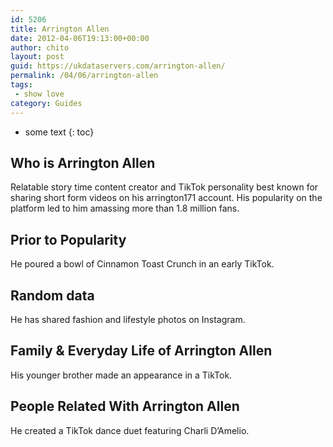 ```yaml
---
id: 5206
title: Arrington Allen
date: 2012-04-06T19:13:00+00:00
author: chito
layout: post
guid: https://ukdataservers.com/arrington-allen/
permalink: /04/06/arrington-allen
tags:
 - show love
category: Guides
---
```


* some text
{: toc}
          
          
## Who is  Arrington Allen
                  
                  
                  
Relatable story time content creator and TikTok personality best known for sharing short form videos on his arrington171 account. His popularity on the platform led to him amassing more than 1.8 million fans.
                  
                
                
                
## Prior to Popularity 
                  
                  
                  
He poured a bowl of Cinnamon Toast Crunch in an early TikTok. 
                  
                
                
                
## Random data 
                  
                  
                  
He has shared fashion and lifestyle photos on Instagram. 
                  
                
                
                
## Family & Everyday Life of Arrington Allen
                  
                  
                  
His younger brother made an appearance in a TikTok.
                  
                
                
                
## People Related With  Arrington Allen
                  
                  
                  
He created a TikTok dance duet featuring Charli D&#8217;Amelio. 
                  
                
              
            
          
          
          
    
    
  
